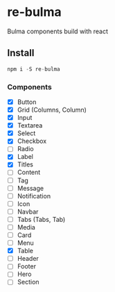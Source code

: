 # re-bulma

Bulma components build with react

## Install

``` js
npm i -S re-bulma
```

### Components

- [x] Button
- [x] Grid (Columns, Column)
- [x] Input
- [x] Textarea
- [x] Select
- [x] Checkbox
- [ ] Radio
- [x] Label
- [x] Titles
- [ ] Content
- [ ] Tag
- [ ] Message
- [ ] Notification
- [ ] Icon
- [ ] Navbar
- [ ] Tabs (Tabs, Tab)
- [ ] Media
- [ ] Card
- [ ] Menu
- [x] Table
- [ ] Header
- [ ] Footer
- [ ] Hero
- [ ] Section
